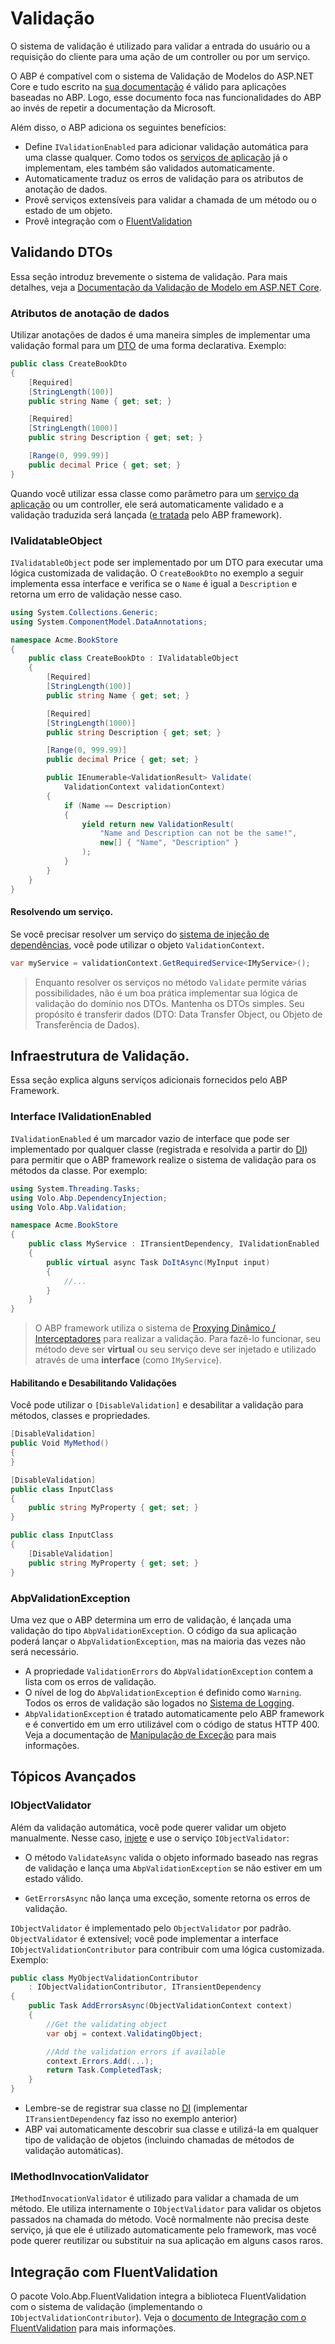 # Validação

O sistema de validação é utilizado para validar a entrada do usuário ou a requisição do cliente para uma ação de um controller ou por um serviço. 

O ABP é compatível com o sistema de Validação de Modelos do ASP.NET Core e tudo escrito na [sua documentação](https://docs.microsoft.com/en-us/aspnet/core/mvc/models/validation) é válido para aplicações baseadas no ABP. Logo, esse documento foca nas funcionalidades do ABP ao invés de repetir a documentação da Microsoft.

Além disso, o ABP adiciona os seguintes benefícios: 

* Define `IValidationEnabled` para adicionar validação automática para uma classe qualquer. Como todos os [serviços de aplicação](Application-Services.md) já o implementam, eles também são validados automaticamente.
* Automaticamente traduz os erros de validação para os atributos de anotação de dados.
* Provê serviços extensíveis para validar a chamada de um método ou o estado de um objeto.
* Provê integração com o [FluentValidation](https://fluentvalidation.net/)

## Validando DTOs

Essa seção introduz brevemente o sistema de validação. Para mais detalhes, veja a [Documentação da Validação de Modelo em ASP.NET Core](https://docs.microsoft.com/en-us/aspnet/core/mvc/models/validation).

### Atributos de anotação de dados

Utilizar anotações de dados é uma maneira simples de implementar uma validação formal para um [DTO](Data-Transfer-Objects.md) de uma forma declarativa. Exemplo:

````csharp
public class CreateBookDto
{
    [Required]
    [StringLength(100)]
    public string Name { get; set; }

    [Required]
    [StringLength(1000)]
    public string Description { get; set; }

    [Range(0, 999.99)]
    public decimal Price { get; set; }
}
````
Quando você utilizar essa classe como parâmetro para um [serviço da aplicação](Application-Services.md) ou um controller, ele será automaticamente validado e a validação traduzida será lançada ([e tratada](Exception-Handling.md) pelo ABP framework).

### IValidatableObject

`IValidatableObject` pode ser implementado por um DTO para executar uma lógica customizada de validação. O `CreateBookDto` no exemplo a seguir implementa essa interface e verifica se o `Name` é igual a `Description` e retorna um erro de validação nesse caso.

````csharp
using System.Collections.Generic;
using System.ComponentModel.DataAnnotations;

namespace Acme.BookStore
{
    public class CreateBookDto : IValidatableObject
    {
        [Required]
        [StringLength(100)]
        public string Name { get; set; }

        [Required]
        [StringLength(1000)]
        public string Description { get; set; }

        [Range(0, 999.99)]
        public decimal Price { get; set; }

        public IEnumerable<ValidationResult> Validate(
            ValidationContext validationContext)
        {
            if (Name == Description)
            {
                yield return new ValidationResult(
                    "Name and Description can not be the same!",
                    new[] { "Name", "Description" }
                );
            }
        }
    }
}
````

#### Resolvendo um serviço.

Se você precisar resolver um serviço do [sistema de injeção de dependências](Dependency-Injection.md), você pode utilizar o objeto `ValidationContext`.

````csharp
var myService = validationContext.GetRequiredService<IMyService>();
````

> Enquanto resolver os serviços no método `Validate` permite várias possibilidades, não é um boa prática implementar sua lógica de validação do domínio nos DTOs. Mantenha os DTOs simples. Seu propósito é transferir dados (DTO: Data Transfer Object, ou Objeto de Transferência de Dados).

## Infraestrutura de Validação.

Essa seção explica alguns serviços adicionais fornecidos pelo ABP Framework. 

### Interface IValidationEnabled

`IValidationEnabled` é um marcador vazio de interface que pode ser implementado por qualquer classe (registrada e resolvida a partir do [DI](Dependency-Injection.md)) para permitir que o ABP framework realize o sistema de validação para os métodos da classe. Por exemplo: 

````csharp
using System.Threading.Tasks;
using Volo.Abp.DependencyInjection;
using Volo.Abp.Validation;

namespace Acme.BookStore
{
    public class MyService : ITransientDependency, IValidationEnabled
    {
        public virtual async Task DoItAsync(MyInput input)
        {
            //...
        }
    }
}
````

> O ABP framework utiliza o sistema de [Proxying Dinâmico / Interceptadores](Dynamic-Proxying-Interceptors.md) para realizar a validação. Para fazê-lo funcionar, seu método deve ser **virtual** ou seu serviço deve ser injetado e utilizado através de uma **interface** (como `IMyService`).

#### Habilitando e Desabilitando Validações

Você pode utilizar o `[DisableValidation]` e desabilitar a validação para métodos, classes e propriedades.

````csharp
[DisableValidation]
public Void MyMethod()
{
}

[DisableValidation]
public class InputClass
{
    public string MyProperty { get; set; }
}

public class InputClass
{
    [DisableValidation]
    public string MyProperty { get; set; }
}
````

### AbpValidationException

Uma vez que o ABP determina um erro de validação, é lançada uma validação do tipo `AbpValidationException`. O código da sua aplicação poderá lançar o `AbpValidationException`, mas na maioria das vezes não será necessário.

* A propriedade `ValidationErrors` do `AbpValidationException` contem a lista com os erros de validação.
* O nível de log do `AbpValidationException` é definido como `Warning`. Todos os erros de validação são logados no [Sistema de Logging](Logging.md).
* `AbpValidationException` é tratado automaticamente pelo ABP framework e é convertido em um erro utilizável com o código de status HTTP 400. Veja a documentação de [Manipulação de Exceção](Exception-Handling.md) para mais informações.

## Tópicos Avançados

### IObjectValidator

Além da validação automática, você pode querer validar um objeto manualmente. Nesse caso, [injete](Dependency-Injection.md) e use o serviço `IObjectValidator`:

* O método `ValidateAsync` valida o objeto informado baseado nas regras de validação e lança uma `AbpValidationException` se não estiver em um estado válido.

* `GetErrorsAsync` não lança uma exceção, somente retorna os erros de validação.

`IObjectValidator` é implementado pelo `ObjectValidator` por padrão. `ObjectValidator` é extensível; você pode implementar a interface `IObjectValidationContributor` para contribuir com uma lógica customizada. Exemplo:

````csharp
public class MyObjectValidationContributor
    : IObjectValidationContributor, ITransientDependency
{
    public Task AddErrorsAsync(ObjectValidationContext context)
    {
        //Get the validating object
        var obj = context.ValidatingObject;

        //Add the validation errors if available
        context.Errors.Add(...);
        return Task.CompletedTask;
    }
}
````

* Lembre-se de registrar sua classe no [DI](Dependency-Injection.md) (implementar `ITransientDependency` faz isso no exemplo anterior)
* ABP vai automaticamente descobrir sua classe e utilizá-la em qualquer tipo de validação de objetos (incluindo chamadas de métodos de validação automáticas).

### IMethodInvocationValidator

`IMethodInvocationValidator` é utilizado para validar a chamada de um método. Ele utiliza internamente o `IObjectValidator` para validar os objetos passados na chamada do método. Você normalmente não precisa deste serviço, já que ele é utilizado automaticamente pelo framework, mas você pode querer reutilizar ou substituir na sua aplicação em alguns casos raros.

## Integração com FluentValidation

O pacote Volo.Abp.FluentValidation integra a biblioteca FluentValidation com o sistema de validação (implementando o `IObjectValidationContributor`). Veja o [documento de Integração com o FluentValidation](FluentValidation.md) para mais informações.
